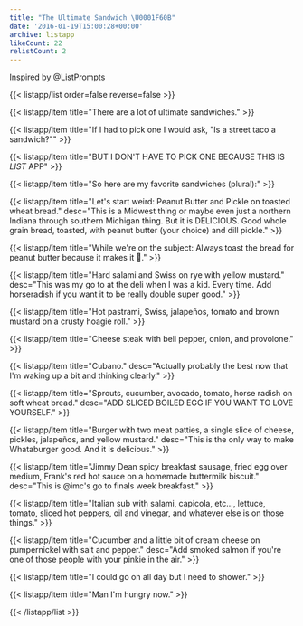 ```yaml
---
title: "The Ultimate Sandwich \U0001F60B"
date: '2016-01-19T15:00:28+00:00'
archive: listapp
likeCount: 22
relistCount: 2
---
```


Inspired by @ListPrompts

<!--more-->

{{< listapp/list order=false reverse=false >}}

   {{< listapp/item title="There are a lot of ultimate sandwiches." >}}

   {{< listapp/item title="If I had to pick one I would ask, \"Is a street taco a sandwich?\"" >}}

   {{< listapp/item title="BUT I DON'T HAVE TO PICK ONE BECAUSE THIS IS *LIST* APP" >}}

   {{< listapp/item title="So here are my favorite sandwiches (plural):" >}}

   {{< listapp/item title="Let's start weird: Peanut Butter and Pickle on toasted wheat bread."
      desc="This is a Midwest thing or maybe even just a northern Indiana through southern Michigan thing. But it is DELICIOUS. Good whole grain bread, toasted, with peanut butter (your choice) and dill pickle." >}}

   {{< listapp/item title="While we're on the subject: Always toast the bread for peanut butter because it makes it 💯." >}}

   {{< listapp/item title="Hard salami and Swiss on rye with yellow mustard."
      desc="This was my go to at the deli when I was a kid. Every time. Add horseradish if you want it to be really double super good." >}}

   {{< listapp/item title="Hot pastrami, Swiss, jalapeños, tomato and brown mustard on a crusty hoagie roll." >}}

   {{< listapp/item title="Cheese steak with bell pepper, onion, and provolone." >}}

   {{< listapp/item title="Cubano."
      desc="Actually probably the best now that I'm waking up a bit and thinking clearly." >}}

   {{< listapp/item title="Sprouts, cucumber, avocado, tomato, horse radish on soft wheat bread."
      desc="ADD SLICED BOILED EGG IF YOU WANT TO LOVE YOURSELF." >}}

   {{< listapp/item title="Burger with two meat patties, a single slice of cheese, pickles, jalapeños, and yellow mustard."
      desc="This is the only way to make Whataburger good. And it is delicious." >}}

   {{< listapp/item title="Jimmy Dean spicy breakfast sausage, fried egg over medium, Frank's red hot sauce on a homemade buttermilk biscuit."
      desc="This is @imc's go to finals week breakfast." >}}

   {{< listapp/item title="Italian sub with salami, capicola, etc..., lettuce, tomato, sliced hot peppers, oil and vinegar, and whatever else is on those things." >}}

   {{< listapp/item title="Cucumber and a little bit of cream cheese on pumpernickel with salt and pepper."
      desc="Add smoked salmon if you're one of those people with your pinkie in the air." >}}

   {{< listapp/item title="I could go on all day but I need to shower." >}}

   {{< listapp/item title="Man I'm hungry now." >}}

{{< /listapp/list >}}
